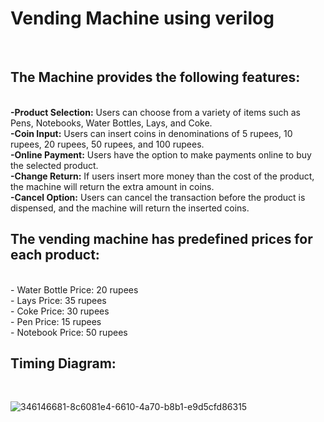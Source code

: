 <h1>Vending Machine using verilog</h1><br>

<h2>The Machine provides the following features:</h2><br>
<b>-Product Selection:</b> Users can choose from a variety of items such as Pens, Notebooks, Water Bottles, Lays, and Coke.<br>
<b>-Coin Input:</b> Users can insert coins in denominations of 5 rupees, 10 rupees, 20 rupees, 50 rupees, and 100 rupees.<br>
<b>-Online Payment:</b> Users have the option to make payments online to buy the selected product.<br>
<b>-Change Return:</b> If users insert more money than the cost of the product, the machine will return the extra amount in coins.<br>
<b>-Cancel Option:</b> Users can cancel the transaction before the product is dispensed, and the machine will return the inserted coins.<br>


<h2>The vending machine has predefined prices for each product:</h2><br>
- Water Bottle Price: 20 rupees<br>
- Lays Price: 35 rupees<br>
- Coke Price: 30 rupees<br>
- Pen Price: 15 rupees<br>
- Notebook Price: 50 rupees<br>

<h2>Timing Diagram:</h2><br>

![346146681-8c6081e4-6610-4a70-b8b1-e9d5cfd86315](https://github.com/Ashishupadhyaygit0001/Vending-Machine-using-verilog/assets/161508428/6b9c65d1-1f60-40da-91e0-d93bc8978f82)
